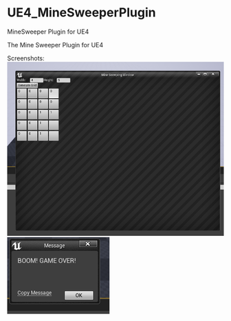 # UE4_MineSweeperPlugin
MineSweeper Plugin for UE4

The Mine Sweeper Plugin for UE4

Screenshots:<br>
![Shot1](Screenshots/1.PNG)
![Shot2](Screenshots/2.PNG)
